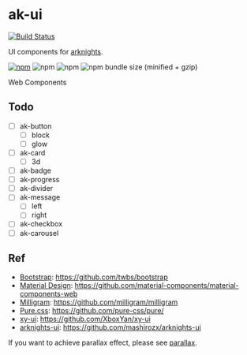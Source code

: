 # ak-ui

[![Build Status](https://travis-ci.com/YunYouJun/ak-ui.svg?branch=master)](https://travis-ci.com/YunYouJun/ak-ui)

UI components for [arknights](https://ak.hypergryph.com/).

[![npm](https://img.shields.io/npm/v/ak-ui.svg?style=for-the-badge)](https://www.npmjs.com/package/ak-ui)
![npm](https://img.shields.io/npm/dt/ak-ui.svg?style=for-the-badge)
![npm](https://img.shields.io/npm/l/ak-ui.svg?style=for-the-badge)
![npm bundle size (minified + gzip)](https://img.shields.io/bundlephobia/minzip/ak-ui.svg?style=for-the-badge)

Web Components

## Todo

- [ ] ak-button
  - [ ] block
  - [ ] glow
- [ ] ak-card
  - [ ] 3d
- [ ] ak-badge
- [ ] ak-progress
- [ ] ak-divider
- [ ] ak-message
  - [ ] left
  - [ ] right
- [ ] ak-checkbox
- [ ] ak-carousel

## Ref

- [Bootstrap](https://getbootstrap.com/): <https://github.com/twbs/bootstrap>
- [Material Design](https://material.io/develop/web/): <https://github.com/material-components/material-components-web>
- [Milligram](https://milligram.io/): <https://github.com/milligram/milligram>
- [Pure.css](https://purecss.io/): <https://github.com/pure-css/pure/>
- [xy-ui](https://xy-ui.codelabo.cn/docs): <https://github.com/XboxYan/xy-ui>
- [arknights-ui](https://ak.2heng.xin/): <https://github.com/mashirozx/arknights-ui>

If you want to achieve parallax effect, please see [parallax](https://github.com/wagerfield/parallax).
